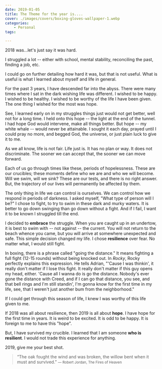```yaml
---
date: 2019-01-05
title: The Theme for the year is....
cover: ./images/covers/boxing-gloves-wallpaper-1.webp
categories:
    - Personal
tags:

---
```


2018 was...let's just say it was hard. 

I struggled a lot -- either with school, mental stability, reconciling the past, finding a job, etc. 

I could go on further detailing how hard it was, but that is not useful. What is useful is what I learned about myself and life in general. 

For the past 3 years, I have descended far into the abyss. There were many times where I sat in the dark wishing life was different. I wished to be happy. I wished to be healthy. I wished to be worthy of the life I have been given. The one thing I wished for the most was hope. 

See, I learned early on in my struggles things just would not get better, well not for a long time. I held onto this hope -- the light at the end of the tunnel. I had hope God would intervene, make all things better. But hope -- my white whale -- would never be attainable. I sought it each day, prayed until I could pray no more, and begged God, the universe, or just plain luck to give it to me. 

As we all know, life is not fair. Life just is. It has no plan or way. It does not discriminate. The sooner we can accept that, the sooner we can move forward.

Each of us go through times like these, periods of hopelessness. These are our crucibles; these moments define who we are and who we will become. Will we swim, will we sink? These are our tests, and there is no right answer. But, the trajectory of our lives will permanently be affected by them. 

The only thing in life we can control is ourselves. We can control how we respond in periods of darkness. I asked myself, "What type of person will I be?" I chose to fight, to try to swim in these dark and murky waters. It is better to go down swinging than go down without a fight. And if I fail, I want it to be known I struggled till the end. 

I decided to **embrace** the struggle. When you are caught up in an undertow, it is best to swim with -- not against -- the current. You will not return to the beach whence you came, but you will arrive at somewhere unexpected and safe. This simple decision changed my life. I chose **resilience** over fear. No matter what, I would still fight.

In boxing, there is a phrase called "going the distance." It means fighting a full fight (12-15 rounds) without being knocked out. In _Rocky_, Rocky perfectly explains this expression. He tells Adrian, "'Cause I was thinkin', it really don't matter if I lose this fight. It really don't matter if this guy opens my head, either. 'Cause all I wanna do is go the distance. Nobody's ever gone the distance with Creed, and if I can go that distance, you see, and that bell rings and I'm still standin', I'm gonna know for the first time in my life, see, that I weren't just another bum from the neighborhood."

If I could get through this season of life, I knew I was worthy of this life given to me.

If 2018 was all about resilience, then 2019 is all about **hope**. I have hope for the first time in years. It is weird to be excited. It is odd to be happy. It is foreign to me to have this "hope". 

But, I have survived my crucible. I learned that I am someone **who is resilient**.  I would not trade this experience for anything. 

2019, give me your best shot.

> “The oak fought the wind and was broken, the willow bent when it must and survived.” <small>― Robert Jordan, The Fires of Heaven</small>